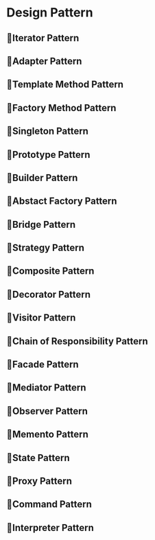 # Design Pattern

## :paperclip:Iterator Pattern

## :paperclip:Adapter Pattern

## :paperclip:Template Method Pattern

## :paperclip:Factory Method Pattern

## :paperclip:Singleton Pattern

## :paperclip:Prototype Pattern

## :paperclip:Builder Pattern

## :paperclip:Abstact Factory Pattern

## :paperclip:Bridge Pattern

## :paperclip:Strategy Pattern

## :paperclip:Composite Pattern

## :paperclip:Decorator Pattern

## :paperclip:Visitor Pattern

## :paperclip:Chain of Responsibility Pattern

## :paperclip:Facade Pattern

## :paperclip:Mediator Pattern

## :paperclip:Observer Pattern

## :paperclip:Memento Pattern

## :paperclip:State Pattern

## :paperclip:Proxy Pattern

## :paperclip:Command Pattern

## :paperclip:Interpreter Pattern